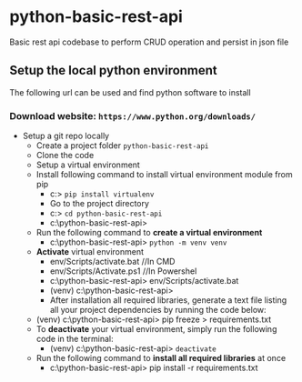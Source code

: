 
# python-basic-rest-api

Basic rest api codebase to perform CRUD operation and persist in json file

## Setup the local python environment

The following url can be used and find python software to install

### Download website: `https://www.python.org/downloads/`
 - Setup a git repo locally
	 - Create a project folder `python-basic-rest-api`
   	 - Clone the code
     - Setup a virtual environment
   	 - Install following command to install virtual environment module from pip
	   	 - c:\> `pip install virtualenv`
	   	 - Go to the project directory
	   	 - c:\> `cd python-basic-rest-api`
	   	 - c:\python-basic-rest-api>
   	 - Run the following command to **create a virtual environment**
	   	 - c:\python-basic-rest-api> `python -m venv venv`
   	 - **Activate** virtual environment
   		 - env/Scripts/activate.bat //In CMD
   		 - env/Scripts/Activate.ps1 //In Powershel
	   	 - c:\python-basic-rest-api> env/Scripts/activate.bat
	   	 - (venv) c:\python-basic-rest-api>
	   	 - After installation all required libraries, generate a text file listing all your project dependencies by running the code below:
   	 - (venv) c:\python-basic-rest-api> pip freeze > requirements.txt
   	 - To **deactivate** your virtual environment, simply run the following code in the terminal:
	   	 - (venv) c:\python-basic-rest-api> `deactivate`
	 - Run the following command to **install all required libraries** at once
	   	 - c:\python-basic-rest-api> pip install -r requirements.txt
